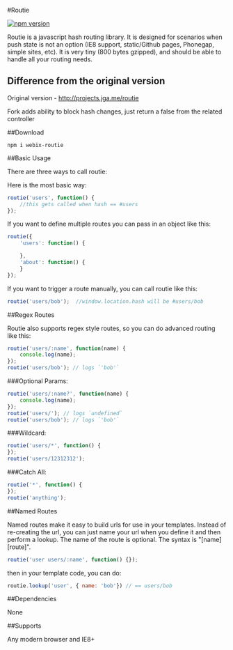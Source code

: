 #Routie

[![npm version](https://badge.fury.io/js/webix-routie.svg)](https://badge.fury.io/js/webix-routie)


Routie is a javascript hash routing library.  It is designed for scenarios when push state is not an option (IE8 support, static/Github pages, Phonegap, simple sites, etc). It is very tiny (800 bytes gzipped), and should be able to handle all your routing needs.

## Difference from the original version

Original version - http://projects.jga.me/routie

Fork adds ability to block hash changes, just return a false from the related controller

##Download

```
npm i webix-routie
```

##Basic Usage

There are three ways to call routie:

Here is the most basic way:

```js
routie('users', function() {
	//this gets called when hash == #users
});
```

If you want to define multiple routes you can pass in an object like this:

```js
routie({
	'users': function() {

	},
	'about': function() {
	}
});
```

If you want to trigger a route manually, you can call routie like this:

```js
routie('users/bob');  //window.location.hash will be #users/bob
```

##Regex Routes

Routie also supports regex style routes, so you can do advanced routing like this:

```js
routie('users/:name', function(name) {
    console.log(name);
});
routie('users/bob'); // logs `'bob'`
```

###Optional Params:
```js
routie('users/:name?', function(name) {
    console.log(name);
});
routie('users/'); // logs `undefined`
routie('users/bob'); // logs `'bob'`
```

###Wildcard:
```js
routie('users/*', function() {
});
routie('users/12312312');
```

###Catch All:
```js
routie('*', function() {
});
routie('anything');
```

##Named Routes

Named routes make it easy to build urls for use in your templates.  Instead of re-creating the url, you can just name your url when you define it and then perform a lookup.  The name of the route is optional.  The syntax is "\[name\] \[route\]".

```js
routie('user users/:name', function() {});
```

then in your template code, you can do:

```js
routie.lookup('user', { name: 'bob'}) // == users/bob
```


##Dependencies

None

##Supports

Any modern browser and IE8+
